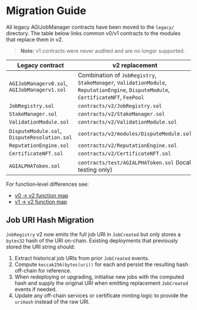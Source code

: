 # Migration Guide

All legacy AGIJobManager contracts have been moved to the `legacy/` directory. The table below links common v0/v1 contracts to the modules that replace them in v2.

> **Note:** v1 contracts were never audited and are no longer supported.

| Legacy contract                              | v2 replacement                                                                                                                     |
| -------------------------------------------- | ---------------------------------------------------------------------------------------------------------------------------------- |
| `AGIJobManagerv0.sol`, `AGIJobManagerv1.sol` | Combination of `JobRegistry`, `StakeManager`, `ValidationModule`, `ReputationEngine`, `DisputeModule`, `CertificateNFT`, `FeePool` |
| `JobRegistry.sol`                            | `contracts/v2/JobRegistry.sol`                                                                                                     |
| `StakeManager.sol`                           | `contracts/v2/StakeManager.sol`                                                                                                    |
| `ValidationModule.sol`                       | `contracts/v2/ValidationModule.sol`                                                                                                |
| `DisputeModule.sol`, `DisputeResolution.sol` | `contracts/v2/modules/DisputeModule.sol`                                                                                           |
| `ReputationEngine.sol`                       | `contracts/v2/ReputationEngine.sol`                                                                                                |
| `CertificateNFT.sol`                         | `contracts/v2/CertificateNFT.sol`                                                                                                  |
| `AGIALPHAToken.sol`                          | `contracts/test/AGIALPHAToken.sol` (local testing only)                                                                            |

For function‑level differences see:

- [v0 → v2 function map](legacy/v0-v2-function-map.md)
- [v1 → v2 function map](v1-v2-function-map.md)

## Job URI Hash Migration

`JobRegistry` v2 now emits the full job URI in `JobCreated` but only stores a
`bytes32` hash of the URI on-chain. Existing deployments that previously stored
the URI string should:

1. Extract historical job URIs from prior `JobCreated` events.
2. Compute `keccak256(bytes(uri))` for each and persist the resulting hash
   off-chain for reference.
3. When redeploying or upgrading, initialise new jobs with the computed hash and
   supply the original URI when emitting replacement `JobCreated` events if
   needed.
4. Update any off-chain services or certificate minting logic to provide the
   `uriHash` instead of the raw URI.
